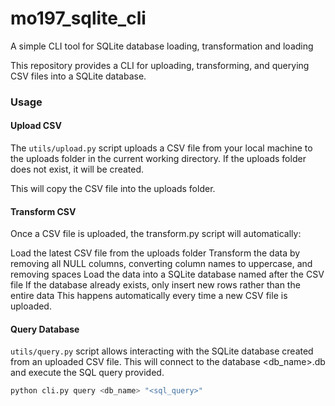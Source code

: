 # mo197_sqlite_cli
A simple CLI tool for SQLite database loading, transformation and loading 

This repository provides a CLI for uploading, transforming, and querying CSV files into a SQLite database.

### Usage
#### Upload CSV
The `utils/upload.py` script uploads a CSV file from your local machine to the uploads folder in the current working directory. If the uploads folder does not exist, it will be created.

This will copy the CSV file into the uploads folder.

#### Transform CSV
Once a CSV file is uploaded, the transform.py script will automatically:

Load the latest CSV file from the uploads folder
Transform the data by removing all NULL columns, converting column names to uppercase, and removing spaces
Load the data into a SQLite database named after the CSV file
If the database already exists, only insert new rows rather than the entire data
This happens automatically every time a new CSV file is uploaded.

#### Query Database
`utils/query.py` script allows interacting with the SQLite database created from an uploaded CSV file.
This will connect to the database <db_name>.db and execute the SQL query provided.

```python
python cli.py query <db_name> "<sql_query>"
```